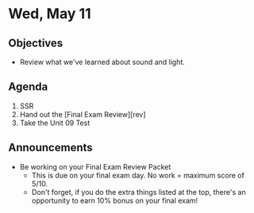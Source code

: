 Wed, May 11
=================== 
   
    
Objectives    
------------    
- Review what we've learned about sound and light.
  
Agenda      
---------      
1. SSR
2. Hand out the [Final Exam Review][rev]
3. Take the Unit 09 Test

  
Announcements   
-------------    
- Be working on your Final Exam Review Packet
	- This is due on your final exam day.  No work = maximum score of 5/10.
	- Don't forget, if you do the extra things listed at the top, there's an opportunity to earn 10% bonus on your final exam!


<!--stackedit_data:
eyJoaXN0b3J5IjpbLTExMDI3OTQxMDQsLTEzODgyNTY2MTgsMT
U1MjI0MTQ4OSw0MTI0ODM0NzQsLTE5OTA0NzU3OTAsMTkzNTQy
Mjc3LC00Nzc4NTI3ODQsLTk0NTQ4NjM4MSwxMTE3NDk2MDY0LD
g2NTU2NDkwNiwtMTQwNTc3MTk1MiwtMzE5ODg0NzQ4LDE1MzMy
MTI4ODQsLTIwNzk5MDE3NTEsODA3Nzg0Mzg4LDQyODczMzE1OS
wxNzQ4MDAzNDM3LC0xODk1MjQzMTQyLDEyOTE5MTUwNDIsMTg4
MTUzMjU0NF19
-->